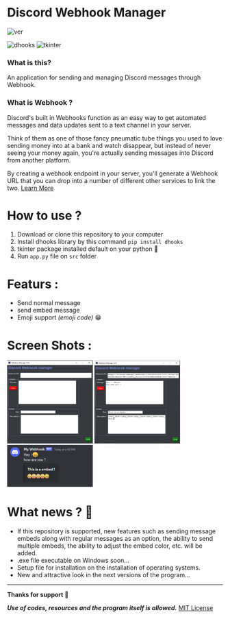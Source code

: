 # Discord Webhook Manager
![ver](https://img.shields.io/badge/version-0.2-orange)

![dhooks](https://img.shields.io/badge/dhooks-1.1.4-green)
![tkinter](https://img.shields.io/badge/tkinter-8.6.12-yellow)

<h3>
  What is this?
</h3>
An application for sending and managing Discord messages through Webhook.
<h3>
  What is Webhook ?
</h3>
Discord's built in Webhooks function as an easy way to get automated messages and data updates sent to a text channel in your server.

Think of them as one of those fancy pneumatic tube things you used to love sending money into at a bank and watch disappear, but instead of never seeing your money again, you're actually sending messages into Discord from another platform.

By creating a webhook endpoint in your server, you'll generate a Webhook URL that you can drop into a number of different other services to link the two. [Learn More](https://support.discord.com/hc/en-us/articles/228383668-Intro-to-Webhooks)


# How to use ?
1. Download or clone this repository to your computer
2. Install dhooks library by this command `pip install dhooks`
3. tkinter package installed default on your python 🐍
4. Run `app.py` file on `src` folder

# Featurs :
- Send normal message
- send embed message
- Emoji support *(emoji code)* 😁

# Screen Shots :

<img src="https://github.com/farzadoxo/discord-webhook-manager/blob/master/readme%2Fscreenshot%2Fscreenshot1.PNG" width=200px>

<img src="https://github.com/farzadoxo/discord-webhook-manager/blob/master/readme%2Fscreenshot%2Fscreenshot2.PNG" width=200px>

<img src="https://github.com/farzadoxo/discord-webhook-manager/blob/master/readme%2Fscreenshot%2Fscreenshot3.PNG" width=200px>

# What news ? 📰
+ If this repository is supported, new features such as sending message embeds along with regular messages as an option, the ability to send multiple embeds, the ability to adjust the embed color, etc. will be added.
+ .exe file executable on Windows soon...
+ Setup file for installation on the installation of operating systems.
+ New and attractive look in the next versions of the program...

______________________
**Thanks for support 💖**

***Use of codes, resources and the program itself is allowed.*** [MIT License](https://github.com/farzadoxo/discord-webhook-manager/blob/master/LICENSE)
